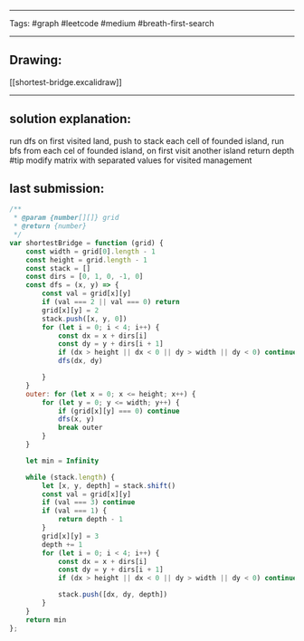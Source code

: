 

----

Tags: #graph #leetcode #medium #breath-first-search

----

## Drawing:
[[shortest-bridge.excalidraw]]

----


## solution explanation:
run dfs on first visited land, push to stack each cell of founded island, run bfs from each cel of founded island, on first visit another island return depth #tip modify matrix with separated values for visited management 

## last submission:
```javascript
/**
 * @param {number[][]} grid
 * @return {number}
 */
var shortestBridge = function (grid) {
    const width = grid[0].length - 1
    const height = grid.length - 1
    const stack = []
    const dirs = [0, 1, 0, -1, 0]
    const dfs = (x, y) => {
        const val = grid[x][y]
        if (val === 2 || val === 0) return
        grid[x][y] = 2
        stack.push([x, y, 0])
        for (let i = 0; i < 4; i++) {
            const dx = x + dirs[i]
            const dy = y + dirs[i + 1]
            if (dx > height || dx < 0 || dy > width || dy < 0) continue
            dfs(dx, dy)

        }
    }
    outer: for (let x = 0; x <= height; x++) {
        for (let y = 0; y <= width; y++) {
            if (grid[x][y] === 0) continue
            dfs(x, y)
            break outer
        }
    }

    let min = Infinity

    while (stack.length) {
        let [x, y, depth] = stack.shift()
        const val = grid[x][y]
        if (val === 3) continue
        if (val === 1) {
            return depth - 1
        }
        grid[x][y] = 3
        depth += 1
        for (let i = 0; i < 4; i++) {
            const dx = x + dirs[i]
            const dy = y + dirs[i + 1]
            if (dx > height || dx < 0 || dy > width || dy < 0) continue

            stack.push([dx, dy, depth])
        }
    }
    return min
};
```



